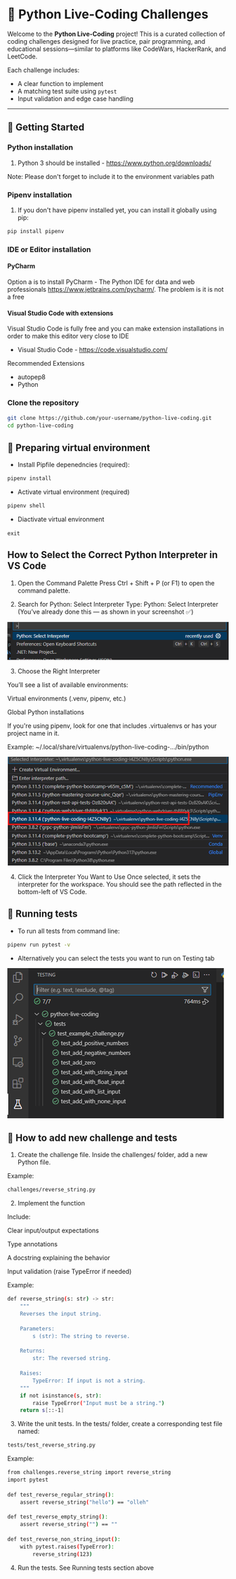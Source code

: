 # 🐍 Python Live-Coding Challenges

Welcome to the **Python Live-Coding** project! This is a curated collection of coding challenges designed for live practice, pair programming, and educational sessions—similar to platforms like CodeWars, HackerRank, and LeetCode.

Each challenge includes:

- A clear function to implement
- A matching test suite using `pytest`
- Input validation and edge case handling

---

## 🚀 Getting Started

### Python installation

1. Python 3 should be installed - https://www.python.org/downloads/

Note: Please don't forget to include it to the environment variables path

### Pipenv installation

1. If you don't have pipenv installed yet, you can install it globally using pip:

```bash
pip install pipenv
```

### IDE or Editor installation

#### PyCharm

Option a is to install PyCharm - The Python IDE for data and web professionals https://www.jetbrains.com/pycharm/. The problem is it is not a free

#### Visual Studio Code with extensions

Visual Studio Code is fully free and you can make extension installations in order to make this editor very close to IDE

- Visual Studio Code - https://code.visualstudio.com/

Recommended Extensions

- autopep8
- Python

### Clone the repository

```bash
git clone https://github.com/your-username/python-live-coding.git
cd python-live-coding
```

## 🧪 Preparing virtual environment

- Install Pipfile depenedncies (required):

```bash
pipenv install
```

- Activate virtual environment (required)

```bash
pipenv shell
```

- Diactivate virtual environment

`exit`

## How to Select the Correct Python Interpreter in VS Code

1. Open the Command Palette
   Press Ctrl + Shift + P (or F1) to open the command palette.

2. Search for Python: Select Interpreter
   Type: Python: Select Interpreter
   (You’ve already done this — as shown in your screenshot ✅)

![python intepreter](/images/python_intepreter.png)

3. Choose the Right Interpreter

You’ll see a list of available environments:

Virtual environments (.venv, pipenv, etc.)

Global Python installations

If you're using pipenv, look for one that includes .virtualenvs or has your project name in it.

Example: ~/.local/share/virtualenvs/python-live-coding-.../bin/python

![python intepreter selection](/images/select_python_interpeter.png)

4. Click the Interpreter You Want to Use
   Once selected, it sets the interpreter for the workspace. You should see the path reflected in the bottom-left of VS Code.

## 🧪 Running tests

- To run all tests from command line:

```bash
pipenv run pytest -v
```

- Alternatively you can select the tests you want to run on Testing tab

![run tests from testing tab](/images/run-tests-from-testing.png)

## 🧩 How to add new challenge and tests

1. Create the challenge file. Inside the challenges/ folder, add a new Python file.

Example:

```bash
challenges/reverse_string.py
```

2. Implement the function

Include:

Clear input/output expectations

Type annotations

A docstring explaining the behavior

Input validation (raise TypeError if needed)

Example:

```bash
def reverse_string(s: str) -> str:
    """
    Reverses the input string.

    Parameters:
        s (str): The string to reverse.

    Returns:
        str: The reversed string.

    Raises:
        TypeError: If input is not a string.
    """
    if not isinstance(s, str):
        raise TypeError("Input must be a string.")
    return s[::-1]
```

3. Write the unit tests. In the tests/ folder, create a corresponding test file named:

```bash
tests/test_reverse_string.py
```

Example:

```bash
from challenges.reverse_string import reverse_string
import pytest

def test_reverse_regular_string():
    assert reverse_string("hello") == "olleh"

def test_reverse_empty_string():
    assert reverse_string("") == ""

def test_reverse_non_string_input():
    with pytest.raises(TypeError):
        reverse_string(123)
```

4. Run the tests. See Running tests section above
